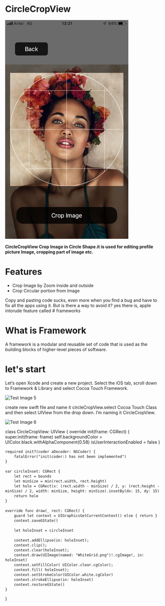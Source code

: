 # CircleCropView



![](/IMG_7664.PNG)

<div>
  <b>CircleCropView Crop Image in Circle Shape.it is used for editing profile picture Image, cropping part of image etc.</b>
  </div>

# Features

* Crop Image by Zoom inside and outside
* Crop Circular portion from Image



Copy and pasting code sucks, even more when you find a bug and have to fix all the apps using it. But is there a way to avoid it?
yes there is, apple intorude feature called # frameworks 

# What is Framework

A framework is a modular and reusable set of code that is used as the building blocks of higher-level pieces of software.

# let's start

Let’s open Xcode and create a new project. Select the iOS tab, scroll down to Framework & Library and select Cocoa Touch Framework.

![Test Image 5](https://miro.medium.com/max/624/1*AWtcOjbkA5nikOnnjQjOiQ.png)

create new swift file and name it circleCropView.select Cocoa Touch Class and then select UIView from the drop down. I’m naming it CircleCropView.

![Test Image 6](https://miro.medium.com/max/624/1*oJZtpa00tbogUvagAGFAww.png)


class CircleCropView: UIView {
    override init(frame: CGRect) {
        super.init(frame: frame)
        self.backgroundColor = UIColor.black.withAlphaComponent(0.58)
        isUserInteractionEnabled = false
    }
    
    required init?(coder aDecoder: NSCoder) {
        fatalError("init(coder:) has not been implemented")
    }
    
    var circleInset: CGRect {
        let rect = bounds
        let minSize = min(rect.width, rect.height)
        let hole = CGRect(x: (rect.width - minSize) / 2, y: (rect.height - minSize) / 2, width: minSize, height: minSize).insetBy(dx: 15, dy: 15)
        return hole
    }
    
    override func draw(_ rect: CGRect) {
        guard let context = UIGraphicsGetCurrentContext() else { return }
        context.saveGState()
        
        let holeInset = circleInset
        
        context.addEllipse(in: holeInset);
        context.clip();
        context.clear(holeInset);
        context.draw(UIImage(named: "WhiteGrid.png")!.cgImage!, in: holeInset)
        context.setFillColor( UIColor.clear.cgColor);
        context.fill( holeInset);
        context.setStrokeColor(UIColor.white.cgColor)
        context.strokeEllipse(in: holeInset)
        context.restoreGState()
    }
}





